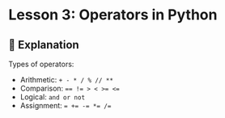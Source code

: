 # Lesson 3: Operators in Python

## 📖 Explanation
Types of operators:
- Arithmetic: `+ - * / % // **`
- Comparison: `== != > < >= <=`
- Logical: `and or not`
- Assignment: `= += -= *= /=`
